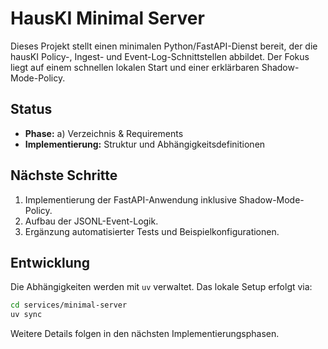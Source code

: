 # HausKI Minimal Server

Dieses Projekt stellt einen minimalen Python/FastAPI-Dienst bereit, der die hausKI Policy-, Ingest- und Event-Log-Schnittstellen abbildet. Der Fokus liegt auf einem schnellen lokalen Start und einer erklärbaren Shadow-Mode-Policy.

## Status

* **Phase:** a) Verzeichnis & Requirements
* **Implementierung:** Struktur und Abhängigkeitsdefinitionen

## Nächste Schritte

1. Implementierung der FastAPI-Anwendung inklusive Shadow-Mode-Policy.
2. Aufbau der JSONL-Event-Logik.
3. Ergänzung automatisierter Tests und Beispielkonfigurationen.

## Entwicklung

Die Abhängigkeiten werden mit `uv` verwaltet. Das lokale Setup erfolgt via:

```bash
cd services/minimal-server
uv sync
```

Weitere Details folgen in den nächsten Implementierungsphasen.
